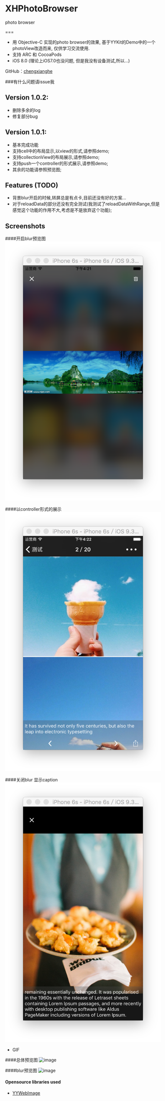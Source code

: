 # XHPhotoBrowser
photo browser

===
- 用 Objective-C 实现的photo browser的效果, 基于YYKit的Demo中的一个photoView改造而来, 仅供学习交流使用. 
- 支持 ARC 和 CocoaPods 
- iOS 8.0 (理论上iOS7.0也没问题, 但是我没有设备测试,所以...)

GitHub：[chengxianghe](https://github.com/chengxianghe) 

###有什么问题请issue我

## Version 1.0.2:
- 删除多余的log
- 修复部分bug

## Version 1.0.1:
- 基本完成功能
- 支持cell中的布局显示,以view的形式,请参照demo;
- 支持collectionView的布局展示,请参照demo;
- 支持push一个controller的形式展示,请参照demo;
- 其余的功能请参照预览图;

## Features (TODO)

- 背景blur开启的时候,转屏总是有点卡,目前还没有好的方案...
- 对于reloadData的部分还没有完全测试(我测试了reloadDataWithRange,但是感觉这个功能的作用不大,考虑是不是放弃这个功能);

## Screenshots

####开启blur预览图
![image](https://github.com/chengxianghe/watch-gif/blob/master/photobrower1.png?raw=true)

####以controller形式的展示
![image](https://github.com/chengxianghe/watch-gif/blob/master/photobrower2.png?raw=true)

####关闭blur 显示caption
![image](https://github.com/chengxianghe/watch-gif/blob/master/photobrower3.png?raw=true)

- GIF

####总体预览图
![image](https://github.com/chengxianghe/watch-gif/blob/master/photobrower1.gif?raw=true)

####blur预览图
![image](https://github.com/chengxianghe/watch-gif/blob/master/photobrower2.gif?raw=true)

#### Opensource libraries used

- [YYWebImage](https://github.com/ibireme/YYWebImage)

<!--## Licence-->

<!--This project uses MIT License.-->
